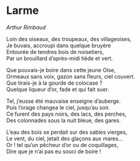 # Larme

*Arthur Rimbaud*

Loin des oiseaux, des troupeaux, des villageoises,<br>
Je buvais, accroupi dans quelque bruyère<br>
Entourée de tendres bois de noisetiers,<br>
Par un brouillard d’après-midi tiède et vert.<br>

Que pouvais-je boire dans cette jeune Oise,<br>
Ormeaux sans voix, gazon sans fleurs, ciel couvert.<br>
Que tirais-je à la gourde de colocase ?<br>
Quelque liqueur d’or, fade et qui fait suer.<br>

Tel, j’eusse été mauvaise enseigne d’auberge.<br>
Puis l’orage changea le ciel, jusqu’au soir.<br>
Ce furent des pays noirs, des lacs, des perches,<br>
Des colonnades sous la nuit bleue, des gares.<br>

L’eau des bois se perdait sur des sables vierges,<br>
Le vent, du ciel, jetait des glaçons aux mares…<br>
Or ! tel qu’un pêcheur d’or ou de coquillages,<br>
Dire que je n’ai pas eu souci de boire !
